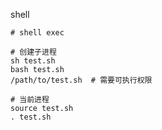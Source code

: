 shell

```shell
# shell exec

# 创建子进程
sh test.sh
bash test.sh
/path/to/test.sh  # 需要可执行权限

# 当前进程
source test.sh
. test.sh


```

